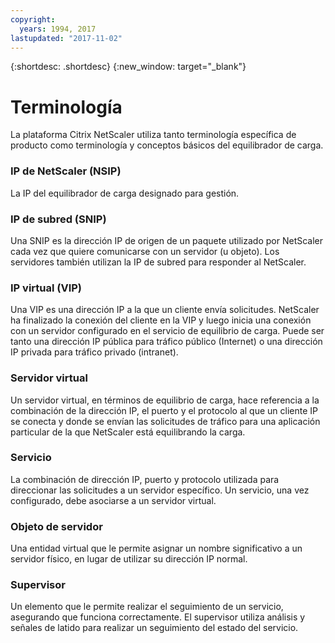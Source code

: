 ```yaml
---
copyright:
  years: 1994, 2017
lastupdated: "2017-11-02"
---
```


{:shortdesc: .shortdesc}
{:new_window: target="_blank"}

# Terminología

La plataforma Citrix NetScaler utiliza tanto terminología específica de producto como terminología y conceptos básicos del equilibrador de carga. 

### IP de NetScaler (NSIP)

La IP del equilibrador de carga designado para gestión.

### IP de subred (SNIP)

Una SNIP es la dirección IP de origen de un paquete utilizado por NetScaler cada vez que quiere comunicarse con un servidor (u objeto). Los servidores también utilizan la IP de subred para responder al NetScaler.

### IP virtual (VIP)

Una VIP es una dirección IP a la que un cliente envía solicitudes. NetScaler ha finalizado la conexión del cliente en la VIP y luego inicia una conexión con un servidor configurado en el servicio de equilibrio de carga. Puede ser tanto una dirección IP pública para tráfico público (Internet) o una dirección IP privada para tráfico privado (intranet).

### Servidor virtual

Un servidor virtual, en términos de equilibrio de carga, hace referencia a la combinación de la dirección IP, el puerto y el protocolo al que un cliente IP se conecta y donde se envían las solicitudes de tráfico para una aplicación particular de la que NetScaler está equilibrando la carga.

### Servicio

La combinación de dirección IP, puerto y protocolo utilizada para direccionar las solicitudes a un servidor específico. Un servicio, una vez configurado, debe asociarse a un servidor virtual.

### Objeto de servidor

Una entidad virtual que le permite asignar un nombre significativo a un servidor físico, en lugar de utilizar su dirección IP normal.

### Supervisor

Un elemento que le permite realizar el seguimiento de un servicio, asegurando que funciona correctamente. El supervisor utiliza análisis y señales de latido para realizar un seguimiento del estado del servicio.
